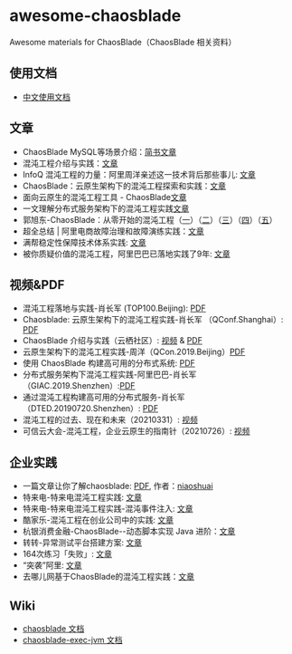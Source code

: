 # awesome-chaosblade
Awesome materials for ChaosBlade（ChaosBlade 相关资料）

## 使用文档
* [中文使用文档](https://chaosblade-io.gitbook.io/chaosblade-help-zh-cn/)

## 文章
* ChaosBlade MySQL等场景介绍：[简书文章](https://juejin.im/post/5d1cab7ef265da1ba77cc018)
* 混沌工程介绍与实践：[文章](articles/混沌工程介绍与实践.md)
* InfoQ 混沌工程的力量：阿里周洋亲述这一技术背后那些事儿: [文章](https://www.infoq.cn/article/fQDVS*rh6NWbFcMzk12F)
* ChaosBlade：云原生架构下的混沌工程探索和实践：[文章](https://mp.weixin.qq.com/s/Ym7NhhvyUyat4e_uvc8q2w)
* 面向云原生的混沌工程工具 - ChaosBlade[文章](https://mp.weixin.qq.com/s/sdAcqwqf2bFki4QbvOHuUg)
* 一文理解分布式服务架构下的混沌工程实践[文章](https://mp.weixin.qq.com/s/j00qD2_FBPb_ZqCu76fqZg)
* 郭旭东-ChaosBlade：从零开始的混沌工程（[一](https://xie.infoq.cn/article/a2a70caf74fe3c314020f178d)）（[二](https://xie.infoq.cn/article/30b66541344905a1f9bac079d)）（[三](https://xie.infoq.cn/article/053151fbbc830d3baa53d33e4)）（[四](https://xie.infoq.cn/article/9f8601e2092242a638813fb29)）（[五](https://xie.infoq.cn/article/ae2e7258a442df625a7787b7f)）
* 超全总结 | 阿里电商故障治理和故障演练实践：[文章](http://aliyundian.com/post/189.html)
* 满帮稳定性保障技术体系实践: [文章](https://mp.weixin.qq.com/s/Va64_U7mB4Hz8QRGxweKkg)
* 被你质疑价值的混沌工程，阿里巴巴已落地实践了9年: [文章](https://mp.weixin.qq.com/s/jHopgbHmWCuF0JHv7Z7Erg)

## 视频&PDF
* 混沌工程落地与实践-肖长军 (TOP100.Beijing): [PDF](slides/混沌工程落地与实践-肖长军-TOP100.pdf)
* Chaosblade: 云原生架构下的混沌工程实践-肖长军 （QConf.Shanghai）: [PDF](slides/Chaosblade-云原生架构下的混沌工程实践-肖长军.pdf)
* ChaosBlade 介绍与实践（云栖社区）: [视频](https://yq.aliyun.com/live/989) & [PDF](https://github.com/chaosblade-io/awesome-chaosblade/blob/master/slides/chaosblade_introduction_and_practice_CN.pdf)
* 云原生架构下的混沌工程实践-周洋（QCon.2019.Beijing）[PDF](https://github.com/chaosblade-io/awesome-chaosblade/blob/master/slides/%E4%BA%91%E5%8E%9F%E7%94%9F%E6%9E%B6%E6%9E%84%E4%B8%8B%E7%9A%84%E6%B7%B7%E6%B2%8C%E5%B7%A5%E7%A8%8B%E5%AE%9E%E8%B7%B5-%E5%91%A8%E6%B4%8B.pdf)
* 使用 ChaosBlade 构建高可用的分布式系统: [PDF](https://github.com/chaosblade-io/awesome-chaosblade/blob/master/slides/%20%E4%BD%BF%E7%94%A8%20ChaosBlade%20%E6%9E%84%E5%BB%BA%E9%AB%98%E5%8F%AF%E7%94%A8%E7%9A%84%E5%88%86%E5%B8%83%E5%BC%8F%E7%B3%BB%E7%BB%9F-%E7%A9%B9%E8%B0%B7.pdf)
* 分布式服务架构下混沌工程实践-阿里巴巴-肖长军（GIAC.2019.Shenzhen）:[PDF](https://github.com/chaosblade-io/awesome-chaosblade/blob/master/slides/2019-GIAC-%E5%88%86%E5%B8%83%E5%BC%8F%E6%9C%8D%E5%8A%A1%E6%9E%B6%E6%9E%84%E4%B8%8B%E6%B7%B7%E6%B2%8C%E5%B7%A5%E7%A8%8B%E5%AE%9E%E8%B7%B5-%E8%82%96%E9%95%BF%E5%86%9B.pdf)
* 通过混沌工程构建高可用的分布式服务-肖长军（DTED.20190720.Shenzhen）: [PDF](https://github.com/chaosblade-io/awesome-chaosblade/blob/master/slides/%E9%80%9A%E8%BF%87%E6%B7%B7%E6%B2%8C%E5%B7%A5%E7%A8%8B%E6%9E%84%E5%BB%BA%E9%AB%98%E5%8F%AF%E7%94%A8%E7%9A%84%E5%88%86%E5%B8%83%E5%BC%8F%E6%9C%8D%E5%8A%A1-%E8%82%96%E9%95%BF%E5%86%9B.pdf)
* 混沌工程的过去、现在和未来（20210331）: [视频]( https://www.bilibili.com/video/BV1yi4y1P7E9?spm_id_from=333.999.0.0)
* 可信云大会-混沌工程，企业云原生的指南针（20210726）: [视频]( https://www.bilibili.com/video/BV1Fv411J7aw?spm_id_from=333.999.0.0)

## 企业实践
* 一篇文章让你了解chaosblade: [PDF](https://github.com/chaosblade-io/awesome-chaosblade/blob/master/articles/%E4%B8%80%E7%AF%87%E6%96%87%E7%AB%A0%E8%AE%A9%E4%BD%A0%E4%BA%86%E8%A7%A3chaosblade-niaoshuai.pdf), 作者：[niaoshuai](https://github.com/niaoshuai)
* 特来电-特来电混沌工程实践: [文章](https://www.cnblogs.com/tianqing/p/10499611.html)
* 特来电-特来电混沌工程实践-混沌事件注入: [文章](https://www.cnblogs.com/tianqing/p/10628751.html)
* 酷家乐-混沌工程在创业公司中的实践: [文章](https://mp.weixin.qq.com/s/CG6Ig3BIyzKSRO1a5n5Ilg)
* 杭银消费金融-ChaosBlade--动态脚本实现 Java 进阶：[文章](https://www.cnblogs.com/emars/p/12221887.html)
* 转转-异常测试平台搭建方案: [文章](https://mp.weixin.qq.com/s/ma7htEFwTONh4NU9XQ4uCg)
* 164次练习「失败」: [文章](https://mp.weixin.qq.com/s/J-HMh_qeqk6md-l39J6gjg)
* “突袭”阿里: [文章](https://mp.weixin.qq.com/s/Z5wlQ6ac3XZAW_45Rzydew)
* 去哪儿网基于ChaosBlade的混沌工程实践：[文章](https://mp.weixin.qq.com/s/b8bTRosBjQ1rtW_oX954Ng)

## Wiki
* [chaosblade 文档](https://github.com/chaosblade-io/chaosblade/wiki)
* [chaosblade-exec-jvm 文档](https://github.com/chaosblade-io/chaosblade-exec-jvm/wiki)
